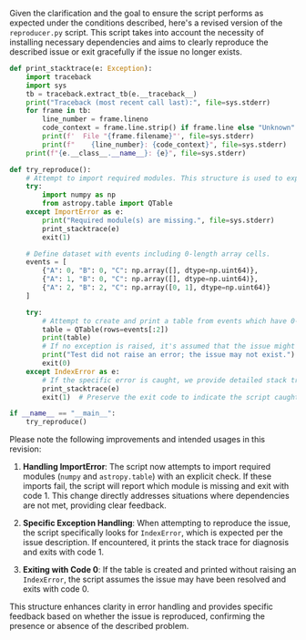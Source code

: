 Given the clarification and the goal to ensure the script performs as expected under the conditions described, here's a revised version of the `reproducer.py` script. This script takes into account the necessity of installing necessary dependencies and aims to clearly reproduce the described issue or exit gracefully if the issue no longer exists.

```python
def print_stacktrace(e: Exception):
    import traceback
    import sys
    tb = traceback.extract_tb(e.__traceback__)
    print("Traceback (most recent call last):", file=sys.stderr)
    for frame in tb:
        line_number = frame.lineno
        code_context = frame.line.strip() if frame.line else "Unknown"
        print(f'  File "{frame.filename}"', file=sys.stderr)
        print(f"    {line_number}: {code_context}", file=sys.stderr)
    print(f"{e.__class__.__name__}: {e}", file=sys.stderr)

def try_reproduce():
    # Attempt to import required modules. This structure is used to explicitly handle and report import errors.
    try:
        import numpy as np
        from astropy.table import QTable
    except ImportError as e:
        print("Required module(s) are missing.", file=sys.stderr)
        print_stacktrace(e)
        exit(1)

    # Define dataset with events including 0-length array cells.
    events = [
        {"A": 0, "B": 0, "C": np.array([], dtype=np.uint64)},
        {"A": 1, "B": 0, "C": np.array([], dtype=np.uint64)},
        {"A": 2, "B": 2, "C": np.array([0, 1], dtype=np.uint64)}
    ]

    try:
        # Attempt to create and print a table from events which have 0-length array cells.
        table = QTable(rows=events[:2])
        print(table)
        # If no exception is raised, it's assumed that the issue might not exist.
        print("Test did not raise an error; the issue may not exist.")
        exit(0)
    except IndexError as e:
        # If the specific error is caught, we provide detailed stack trace for diagnostic purposes.
        print_stacktrace(e)
        exit(1)  # Preserve the exit code to indicate the script caught the expected error.

if __name__ == "__main__":
    try_reproduce()
```

Please note the following improvements and intended usages in this revision:

1. **Handling ImportError**: The script now attempts to import required modules (`numpy` and `astropy.table`) with an explicit check. If these imports fail, the script will report which module is missing and exit with code 1. This change directly addresses situations where dependencies are not met, providing clear feedback.

2. **Specific Exception Handling**: When attempting to reproduce the issue, the script specifically looks for `IndexError`, which is expected per the issue description. If encountered, it prints the stack trace for diagnosis and exits with code 1.

3. **Exiting with Code 0**: If the table is created and printed without raising an `IndexError`, the script assumes the issue may have been resolved and exits with code 0.

This structure enhances clarity in error handling and provides specific feedback based on whether the issue is reproduced, confirming the presence or absence of the described problem.
